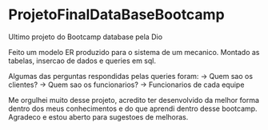 # ProjetoFinalDataBaseBootcamp
Ultimo projeto do Bootcamp database pela Dio


Feito um modelo ER produzido para o sistema de um mecanico.
Montado as tabelas, insercao de dados e queries em sql.

Algumas das perguntas respondidas pelas queries foram:
-> Quem sao os clientes?
-> Quem sao os funcionarios?
-> Funcionarios de cada equipe


Me orgulhei muito desse projeto, acredito ter desenvolvido da melhor forma dentro dos meus conhecimentos e do que aprendi dentro desse bootcamp.
Agradeco e estou aberto para sugestoes de melhoras.

